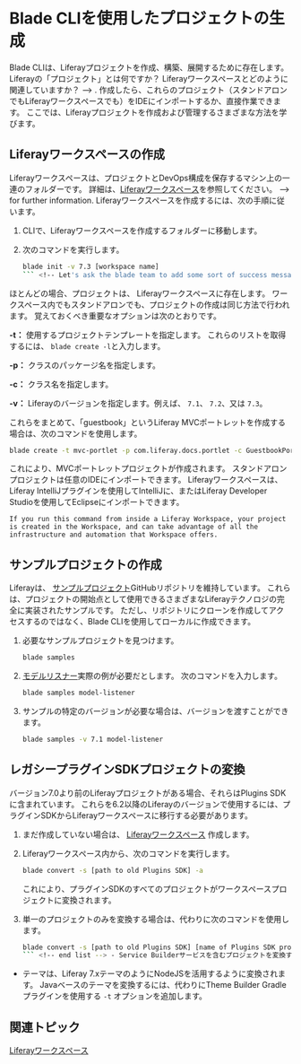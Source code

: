 # Blade CLIを使用したプロジェクトの生成
Blade CLIは、Liferayプロジェクトを作成、構築、展開するために存在します。 Liferayの「プロジェクト」とは何ですか？ Liferayワークスペースとどのように関連していますか？ --> . 作成したら、これらのプロジェクト（スタンドアロンでもLiferayワークスペースでも）をIDEにインポートするか、直接作業できます。 ここでは、Liferayプロジェクトを作成および管理するさまざまな方法を学びます。

## Liferayワークスペースの作成
Liferayワークスペースは、プロジェクトとDevOps構成を保存するマシン上の一連のフォルダーです。 詳細は、[Liferayワークスペース](../../tooling/liferay-workspace.md)を参照してください。 --> for further information. Liferayワークスペースを作成するには、次の手順に従います。

1.  CLIで、Liferayワークスペースを作成するフォルダーに移動します。

2.  次のコマンドを実行します。

    ``` bash
    blade init -v 7.3 [workspace name]
    ``` <!-- Let's ask the blade team to add some sort of success message to this command. Also - when I ran this to test (it was my first time) I thought that the brackets were required - but I ended up creating a workspace with brackets in the folder path. would it be clearer to say `blade init -v 7.3 your-workspace-name` ? --> ## プロジェクトを作成する
ほとんどの場合、プロジェクトは、 Liferayワークスペースに存在します。 ワークスペース内でもスタンドアロンでも、プロジェクトの作成は同じ方法で行われます。 覚えておくべき重要なオプションは次のとおりです。

**-t：** 使用するプロジェクトテンプレートを指定します。 これらのリストを取得するには、 `blade create -l`と入力します。

**-p：** クラスのパッケージ名を指定します。

**-c：** クラス名を指定します。

**-v：** Liferayのバージョンを指定します。例えば、 `7.1`、 `7.2`、又は `7.3`。

これらをまとめて、「guestbook」というLiferay MVCポートレットを作成する場合は、次のコマンドを使用します。

``` bash
blade create -t mvc-portlet -p com.liferay.docs.portlet -c GuestbookPortlet -v 7.3 guestbook
```

これにより、MVCポートレットプロジェクトが作成されます。 スタンドアロンプロジェクトは任意のIDEにインポートできます。 Liferayワークスペースは、Liferay IntelliJプラグインを使用してIntelliJに、またはLiferay Developer Studioを使用してEclipseにインポートできます。

``` tip::
If you run this command from inside a Liferay Workspace, your project is created in the Workspace, and can take advantage of all the infrastructure and automation that Workspace offers.
```

## サンプルプロジェクトの作成

Liferayは、 [サンプルプロジェクト](https://github.com/liferay/liferay-blade-samples/tree/7.3)GitHubリポジトリを維持しています。 これらは、プロジェクトの開始点として使用できるさまざまなLiferayテクノロジの完全に実装されたサンプルです。 ただし、リポジトリにクローンを作成してアクセスするのではなく、Blade CLIを使用してローカルに作成できます。

1.  必要なサンプルプロジェクトを見つけます。

    ``` bash
    blade samples
    ```

2.  [モデルリスナー](../../../liferay-internals/extending-liferay/creating-a-model-listener.md)実際の例が必要だとします。 次のコマンドを入力します。

    ``` bash
    blade samples model-listener
    ```

3.  サンプルの特定のバージョンが必要な場合は、バージョンを渡すことができます。

    ``` bash
    blade samples -v 7.1 model-listener
    ```

## レガシープラグインSDKプロジェクトの変換

バージョン7.0より前のLiferayプロジェクトがある場合、それらはPlugins SDKに含まれています。 これらを6.2以降のLiferayのバージョンで使用するには、プラグインSDKからLiferayワークスペースに移行する必要があります。

1.  まだ作成していない場合は、 [Liferayワークスペース](#creating-a-liferay-workspace) 作成します。

2.  Liferayワークスペース内から、次のコマンドを実行します。

    ``` bash
    blade convert -s [path to old Plugins SDK] -a
    ```

    これにより、プラグインSDKのすべてのプロジェクトがワークスペースプロジェクトに変換されます。

3.  単一のプロジェクトのみを変換する場合は、代わりに次のコマンドを使用します。

    ``` bash
    blade convert -s [path to old Plugins SDK] [name of Plugins SDK project to convert]
    ``` <!-- end list --> - Service Builderサービスを含むプロジェクトを変換すると、Blade CLIは個別のAPIおよびサービスOSGiモジュールを作成します。 ポートレットはWARのままで、 `wars` フォルダーに移動します。
  - テーマは、Liferay 7.xテーマのようにNodeJSを活用するように変換されます。 Javaベースのテーマを変換するには、代わりにTheme Builder Gradleプラグインを使用する `-t` オプションを追加します。

## 関連トピック
[Liferayワークスペース](../../tooling/liferay-workspace.md) <!-- Placeholder until Workspace articles come through. -->
